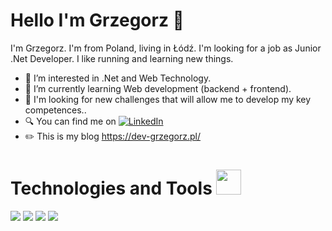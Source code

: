 # Hello I'm Grzegorz 👋

I'm Grzegorz. I'm from Poland, living in Łódź. I'm looking for a job as Junior .Net Developer. I like running and learning new things.

- 👀 I’m interested in .Net and Web Technology.
- 🌱 I’m currently learning Web development (backend + frontend).
- 💪 I'm looking for new challenges that will allow me to develop my key competences..
- 🔍 You can find me on [![LinkedIn][1.2]][1]
- ✏️ This is my blog https://dev-grzegorz.pl/

# Technologies and Tools <img src="https://emojipedia-us.s3.dualstack.us-west-1.amazonaws.com/thumbs/120/microsoft/209/desktop-computer_1f5a5.png" width="40px">
![](https://img.shields.io/badge/OS-Windows-informational?style=flat&logo=data:image/svg%2bxml;base64,<BASE64_DATA>)
![](https://img.shields.io/badge/Editor-VisualStudio-informational?style=flat&logo=data:image/svg%2bxml;base64,<BASE64_DATA>)
![](https://img.shields.io/badge/Code-ASP.NET-informational?style=flat&logo=data:image/svg%2bxml;base64,<BASE64_DATA>)
![](https://img.shields.io/badge/Tools-MSSQL-informational?style=flat&logo=data:image/svg%2bxml;base64,<BASE64_DATA>)


[1.2]: https://icons.iconarchive.com/icons/danleech/simple/16/linkedin-icon.png


[1]: https://www.linkedin.com/in/grzegorz-sitkowski-843b4015b/
